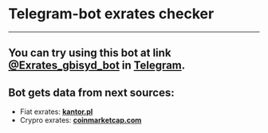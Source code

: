 # Telegram-bot exrates checker
***

You can try using this bot at link [@Exrates_gbisyd_bot](https://t.me/Exrates_gbisyd_bot) in [Telegram](https://telegram.org/).
---


## Bot gets data from next sources:

* Fiat exrates: **[kantor.pl](https://kantor.pl/)**
* Crypro exrates: **[coinmarketcap.com](https://coinmarketcap.com/)**



